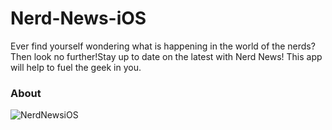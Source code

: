 # Nerd-News-iOS

Ever find yourself wondering what is happening in the world of the nerds? Then look no further!Stay up to date on the latest with Nerd News! This app will help to fuel the geek in you. 

### About


![NerdNewsiOS](https://user-images.githubusercontent.com/79613749/233233302-2746ceaa-cdd8-49e2-b930-f80501c123c0.png)
